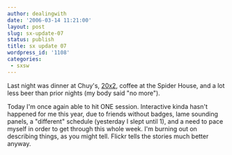 ```yaml
---
author: dealingwith
date: '2006-03-14 11:21:00'
layout: post
slug: sx-update-07
status: publish
title: sx update 07
wordpress_id: '1108'
categories:
 - sxsw
---
```


Last night was dinner at Chuy's, [20x2][1], coffee at the Spider House, and a
lot less beer than prior nights (my body said "no more").

Today I'm once again able to hit ONE session. Interactive kinda hasn't
happened for me this year, due to friends without badges, lame sounding
panels, a "different" schedule (yesterday I slept until 1), and a need to pace
myself in order to get through this whole week. I'm burning out on describing
things, as you might tell. Flickr tells the stories much better anyway.

   [1]: http://www.20x2.org/portal/

